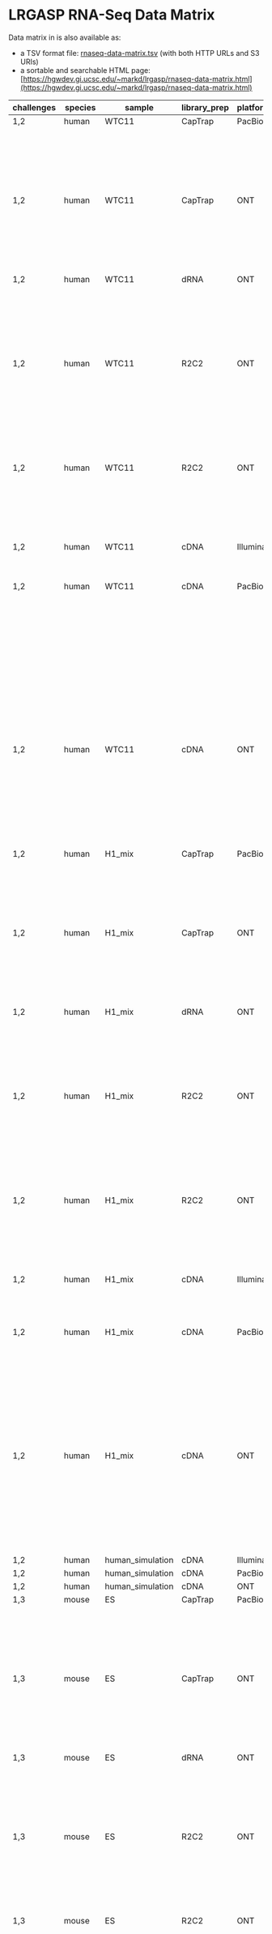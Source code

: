 # LRGASP RNA-Seq Data Matrix

Data matrix in is also available as:

* a TSV format file: [rnaseq-data-matrix.tsv](rnaseq-data-matrix.tsv) (with both HTTP URLs and S3 URIs)
* a sortable and searchable HTML page: [https://hgwdev.gi.ucsc.edu/~markd/lrgasp/rnaseq-data-matrix.html](https://hgwdev.gi.ucsc.edu/~markd/lrgasp/rnaseq-data-matrix.html)

| challenges | species | sample           | library_prep | platform | run_acc     | replicate | biosample               | sizes      | file_contents   | file_type | file_acc    | paired_acc  | file_url | paired_url |
| ---------- | ------- | ---------------- | ------------ | -------- | ----------- | --------- | ----------------------- | ---------- | --------------- | --------- | ----------- | ----------- | -------- | ---------- |
| 1,2        | human   | WTC11            | CapTrap      | PacBio   | ENCSR309IKK | 1         | ENCBS944CBA             |            | reads           | fastq     | ENCFF105WIJ |             | [ENCODE](https://www.encodeproject.org/files/ENCFF105WIJ/@@download/ENCFF105WIJ.fastq.gz) |            |
|            |         |                  |              |          |             |           |                         |            | subreads        | bam       | ENCFF028FCL |             | [ENCODE](https://www.encodeproject.org/files/ENCFF028FCL/@@download/ENCFF028FCL.bam) |            |
|            |         |                  |              |          |             | 2         | ENCBS593PKA             |            | reads           | fastq     | ENCFF212HLP |             | [ENCODE](https://www.encodeproject.org/files/ENCFF212HLP/@@download/ENCFF212HLP.fastq.gz) |            |
|            |         |                  |              |          |             |           |                         |            | subreads        | bam       | ENCFF950ANU |             | [ENCODE](https://www.encodeproject.org/files/ENCFF950ANU/@@download/ENCFF950ANU.bam) |            |
|            |         |                  |              |          |             | 3         | ENCBS474NOC             |            | reads           | fastq     | ENCFF003QZT |             | [ENCODE](https://www.encodeproject.org/files/ENCFF003QZT/@@download/ENCFF003QZT.fastq.gz) |            |
|            |         |                  |              |          |             |           |                         |            | subreads        | bam       | ENCFF508XUP |             | [ENCODE](https://www.encodeproject.org/files/ENCFF508XUP/@@download/ENCFF508XUP.bam) |            |
| 1,2        | human   | WTC11            | CapTrap      | ONT      | ENCSR054ABL | 1         | ENCBS944CBA             |            | reads           | fastq     | ENCFF654SNK |             | [ENCODE](https://www.encodeproject.org/files/ENCFF654SNK/@@download/ENCFF654SNK.fastq.gz) |            |
|            |         |                  |              |          |             |           |                         |            | nanopore_signal | tar       | ENCFF970AUV |             | [ENCODE](https://www.encodeproject.org/files/ENCFF970AUV/@@download/ENCFF970AUV.tar.gz) |            |
|            |         |                  |              |          |             | 2         | ENCBS593PKA             |            | reads           | fastq     | ENCFF934KDM |             | [ENCODE](https://www.encodeproject.org/files/ENCFF934KDM/@@download/ENCFF934KDM.fastq.gz) |            |
|            |         |                  |              |          |             |           |                         |            | nanopore_signal | tar       | ENCFF902FSA |             | [ENCODE](https://www.encodeproject.org/files/ENCFF902FSA/@@download/ENCFF902FSA.tar.gz) |            |
|            |         |                  |              |          |             | 3         | ENCBS474NOC             |            | reads           | fastq     | ENCFF104BNW |             | [ENCODE](https://www.encodeproject.org/files/ENCFF104BNW/@@download/ENCFF104BNW.fastq.gz) |            |
|            |         |                  |              |          |             |           |                         |            | nanopore_signal | tar       | ENCFF053QEQ |             | [ENCODE](https://www.encodeproject.org/files/ENCFF053QEQ/@@download/ENCFF053QEQ.tar.gz) |            |
| 1,2        | human   | WTC11            | dRNA         | ONT      | ENCSR392BGY | 1         | ENCBS944CBA             |            | reads           | fastq     | ENCFF155CFF |             | [ENCODE](https://www.encodeproject.org/files/ENCFF155CFF/@@download/ENCFF155CFF.fastq.gz) |            |
|            |         |                  |              |          |             |           |                         |            | nanopore_signal | tar       | ENCFF146MTW |             | [ENCODE](https://www.encodeproject.org/files/ENCFF146MTW/@@download/ENCFF146MTW.tar.gz) |            |
|            |         |                  |              |          |             | 2         | ENCBS593PKA             |            | reads           | fastq     | ENCFF771DIX |             | [ENCODE](https://www.encodeproject.org/files/ENCFF771DIX/@@download/ENCFF771DIX.fastq.gz) |            |
|            |         |                  |              |          |             |           |                         |            | nanopore_signal | tar       | ENCFF389XGB |             | [ENCODE](https://www.encodeproject.org/files/ENCFF389XGB/@@download/ENCFF389XGB.tar.gz) |            |
|            |         |                  |              |          |             | 3         | ENCBS474NOC             |            | reads           | fastq     | ENCFF600LIU |             | [ENCODE](https://www.encodeproject.org/files/ENCFF600LIU/@@download/ENCFF600LIU.fastq.gz) |            |
|            |         |                  |              |          |             |           |                         |            | nanopore_signal | tar       | ENCFF591QYR |             | [ENCODE](https://www.encodeproject.org/files/ENCFF591QYR/@@download/ENCFF591QYR.tar.gz) |            |
| 1,2        | human   | WTC11            | R2C2         | ONT      | ENCSR259DBL | 1         | ENCBS944CBA             | 2000-10000 | reads           | fasta     | ENCFF153SIE |             | [ENCODE](https://www.encodeproject.org/files/ENCFF153SIE/@@download/ENCFF153SIE.fasta.gz) |            |
|            |         |                  |              |          |             |           |                         |            | R2C2_subreads   | fastq     | ENCFF178BYM |             | [ENCODE](https://www.encodeproject.org/files/ENCFF178BYM/@@download/ENCFF178BYM.fastq.gz) |            |
|            |         |                  |              |          |             | 2         | ENCBS593PKA             | 2000-10000 | reads           | fasta     | ENCFF377IEH |             | [ENCODE](https://www.encodeproject.org/files/ENCFF377IEH/@@download/ENCFF377IEH.fasta.gz) |            |
|            |         |                  |              |          |             |           |                         |            | R2C2_subreads   | fastq     | ENCFF063ASB |             | [ENCODE](https://www.encodeproject.org/files/ENCFF063ASB/@@download/ENCFF063ASB.fastq.gz) |            |
|            |         |                  |              |          |             | 3         | ENCBS474NOC             | 2000-10000 | reads           | fasta     | ENCFF489PQQ |             | [ENCODE](https://www.encodeproject.org/files/ENCFF489PQQ/@@download/ENCFF489PQQ.fasta.gz) |            |
|            |         |                  |              |          |             |           |                         |            | R2C2_subreads   | fastq     | ENCFF408XXR |             | [ENCODE](https://www.encodeproject.org/files/ENCFF408XXR/@@download/ENCFF408XXR.fastq.gz) |            |
| 1,2        | human   | WTC11            | R2C2         | ONT      | ENCSR925UQZ | 1         | ENCBS944CBA             |            | reads           | fasta     | ENCFF089IVT |             | [ENCODE](https://www.encodeproject.org/files/ENCFF089IVT/@@download/ENCFF089IVT.fasta.gz) |            |
|            |         |                  |              |          |             |           |                         |            | R2C2_subreads   | fastq     | ENCFF542VPN |             | [ENCODE](https://www.encodeproject.org/files/ENCFF542VPN/@@download/ENCFF542VPN.fastq.gz) |            |
|            |         |                  |              |          |             | 2         | ENCBS593PKA             |            | reads           | fasta     | ENCFF548RZB |             | [ENCODE](https://www.encodeproject.org/files/ENCFF548RZB/@@download/ENCFF548RZB.fasta.gz) |            |
|            |         |                  |              |          |             |           |                         |            | R2C2_subreads   | fastq     | ENCFF679LUJ |             | [ENCODE](https://www.encodeproject.org/files/ENCFF679LUJ/@@download/ENCFF679LUJ.fastq.gz) |            |
|            |         |                  |              |          |             | 3         | ENCBS474NOC             |            | reads           | fasta     | ENCFF997UNC |             | [ENCODE](https://www.encodeproject.org/files/ENCFF997UNC/@@download/ENCFF997UNC.fasta.gz) |            |
|            |         |                  |              |          |             |           |                         |            | R2C2_subreads   | fastq     | ENCFF357UQD |             | [ENCODE](https://www.encodeproject.org/files/ENCFF357UQD/@@download/ENCFF357UQD.fastq.gz) |            |
| 1,2        | human   | WTC11            | cDNA         | Illumina | ENCSR673UKZ | 1         | ENCBS944CBA             |            | reads           | fastq     | ENCFF766OAK | ENCFF644AQW | [ENCODE](https://www.encodeproject.org/files/ENCFF766OAK/@@download/ENCFF766OAK.fastq.gz) | [ENCODE](https://www.encodeproject.org/files/ENCFF644AQW/@@download/ENCFF644AQW.fastq.gz) |
|            |         |                  |              |          |             | 2         | ENCBS593PKA             |            | reads           | fastq     | ENCFF198RQU | ENCFF620HBM | [ENCODE](https://www.encodeproject.org/files/ENCFF198RQU/@@download/ENCFF198RQU.fastq.gz) | [ENCODE](https://www.encodeproject.org/files/ENCFF620HBM/@@download/ENCFF620HBM.fastq.gz) |
|            |         |                  |              |          |             | 3         | ENCBS474NOC             |            | reads           | fastq     | ENCFF247XJT | ENCFF785SWH | [ENCODE](https://www.encodeproject.org/files/ENCFF247XJT/@@download/ENCFF247XJT.fastq.gz) | [ENCODE](https://www.encodeproject.org/files/ENCFF785SWH/@@download/ENCFF785SWH.fastq.gz) |
| 1,2        | human   | WTC11            | cDNA         | PacBio   | ENCSR507JOF | 1         | ENCBS944CBA             |            | reads           | fastq     | ENCFF563QZR |             | [ENCODE](https://www.encodeproject.org/files/ENCFF563QZR/@@download/ENCFF563QZR.fastq.gz) |            |
|            |         |                  |              |          |             |           |                         |            | subreads        | bam       | ENCFF112MRR |             | [ENCODE](https://www.encodeproject.org/files/ENCFF112MRR/@@download/ENCFF112MRR.bam) |            |
|            |         |                  |              |          |             |           |                         |            |                 |           | ENCFF338WQL |             | [ENCODE](https://www.encodeproject.org/files/ENCFF338WQL/@@download/ENCFF338WQL.bam) |            |
|            |         |                  |              |          |             |           |                         |            |                 |           | ENCFF992WSK |             | [ENCODE](https://www.encodeproject.org/files/ENCFF992WSK/@@download/ENCFF992WSK.bam) |            |
|            |         |                  |              |          |             | 2         | ENCBS593PKA             |            | reads           | fastq     | ENCFF370NFS |             | [ENCODE](https://www.encodeproject.org/files/ENCFF370NFS/@@download/ENCFF370NFS.fastq.gz) |            |
|            |         |                  |              |          |             |           |                         |            | subreads        | bam       | ENCFF122GKS |             | [ENCODE](https://www.encodeproject.org/files/ENCFF122GKS/@@download/ENCFF122GKS.bam) |            |
|            |         |                  |              |          |             |           |                         |            |                 |           | ENCFF455RXJ |             | [ENCODE](https://www.encodeproject.org/files/ENCFF455RXJ/@@download/ENCFF455RXJ.bam) |            |
|            |         |                  |              |          |             |           |                         |            |                 |           | ENCFF875XMU |             | [ENCODE](https://www.encodeproject.org/files/ENCFF875XMU/@@download/ENCFF875XMU.bam) |            |
|            |         |                  |              |          |             | 3         | ENCBS474NOC             |            | reads           | fastq     | ENCFF245IPA |             | [ENCODE](https://www.encodeproject.org/files/ENCFF245IPA/@@download/ENCFF245IPA.fastq.gz) |            |
|            |         |                  |              |          |             |           |                         |            | subreads        | bam       | ENCFF434SWA |             | [ENCODE](https://www.encodeproject.org/files/ENCFF434SWA/@@download/ENCFF434SWA.bam) |            |
|            |         |                  |              |          |             |           |                         |            |                 |           | ENCFF620NFT |             | [ENCODE](https://www.encodeproject.org/files/ENCFF620NFT/@@download/ENCFF620NFT.bam) |            |
|            |         |                  |              |          |             |           |                         |            |                 |           | ENCFF962OWJ |             | [ENCODE](https://www.encodeproject.org/files/ENCFF962OWJ/@@download/ENCFF962OWJ.bam) |            |
| 1,2        | human   | WTC11            | cDNA         | ONT      | ENCSR539ZXJ | 1         | ENCBS944CBA             | 600-5000   | reads           | fastq     | ENCFF263YFG |             | [ENCODE](https://www.encodeproject.org/files/ENCFF263YFG/@@download/ENCFF263YFG.fastq.gz) |            |
|            |         |                  |              |          |             |           |                         |            | nanopore_signal | tar       | ENCFF585AMS |             | [ENCODE](https://www.encodeproject.org/files/ENCFF585AMS/@@download/ENCFF585AMS.tar.gz) |            |
|            |         |                  |              |          |             | 2         | ENCBS593PKA             | 600-5000   | reads           | fastq     | ENCFF023EXJ |             | [ENCODE](https://www.encodeproject.org/files/ENCFF023EXJ/@@download/ENCFF023EXJ.fastq.gz) |            |
|            |         |                  |              |          |             |           |                         |            | nanopore_signal | tar       | ENCFF737GVV |             | [ENCODE](https://www.encodeproject.org/files/ENCFF737GVV/@@download/ENCFF737GVV.tar.gz) |            |
|            |         |                  |              |          |             | 3         | ENCBS474NOC             | 600-5000   | reads           | fastq     | ENCFF961HLO |             | [ENCODE](https://www.encodeproject.org/files/ENCFF961HLO/@@download/ENCFF961HLO.fastq.gz) |            |
|            |         |                  |              |          |             |           |                         |            | nanopore_signal | tar       | ENCFF510ABH |             | [ENCODE](https://www.encodeproject.org/files/ENCFF510ABH/@@download/ENCFF510ABH.tar.gz) |            |
| 1,2        | human   | H1_mix           | CapTrap      | PacBio   | ENCSR743SKO | 1         | ENCBS464AKI,ENCBS664DSZ |            | reads           | fastq     | ENCFF705IEA |             | [ENCODE](https://www.encodeproject.org/files/ENCFF705IEA/@@download/ENCFF705IEA.fastq.gz) |            |
|            |         |                  |              |          |             |           |                         |            | subreads        | bam       | ENCFF073YYF |             | [ENCODE](https://www.encodeproject.org/files/ENCFF073YYF/@@download/ENCFF073YYF.bam) |            |
|            |         |                  |              |          |             | 2         | ENCBS012DYC,ENCBS872CFG |            | reads           | fastq     | ENCFF885YGF |             | [ENCODE](https://www.encodeproject.org/files/ENCFF885YGF/@@download/ENCFF885YGF.fastq.gz) |            |
|            |         |                  |              |          |             |           |                         |            | subreads        | bam       | ENCFF509GUL |             | [ENCODE](https://www.encodeproject.org/files/ENCFF509GUL/@@download/ENCFF509GUL.bam) |            |
|            |         |                  |              |          |             | 3         | ENCBS667PZC,ENCBS971DDS |            | reads           | fastq     | ENCFF822IZD |             | [ENCODE](https://www.encodeproject.org/files/ENCFF822IZD/@@download/ENCFF822IZD.fastq.gz) |            |
|            |         |                  |              |          |             |           |                         |            | subreads        | bam       | ENCFF499AVA |             | [ENCODE](https://www.encodeproject.org/files/ENCFF499AVA/@@download/ENCFF499AVA.bam) |            |
| 1,2        | human   | H1_mix           | CapTrap      | ONT      | ENCSR364OLS | 1         | ENCBS464AKI,ENCBS664DSZ |            | reads           | fastq     | ENCFF716HXZ |             | [ENCODE](https://www.encodeproject.org/files/ENCFF716HXZ/@@download/ENCFF716HXZ.fastq.gz) |            |
|            |         |                  |              |          |             |           |                         |            | nanopore_signal | tar       | ENCFF797VHT |             | [ENCODE](https://www.encodeproject.org/files/ENCFF797VHT/@@download/ENCFF797VHT.tar.gz) |            |
|            |         |                  |              |          |             | 2         | ENCBS012DYC,ENCBS872CFG |            | reads           | fastq     | ENCFF595GFC |             | [ENCODE](https://www.encodeproject.org/files/ENCFF595GFC/@@download/ENCFF595GFC.fastq.gz) |            |
|            |         |                  |              |          |             |           |                         |            | nanopore_signal | tar       | ENCFF571LYR |             | [ENCODE](https://www.encodeproject.org/files/ENCFF571LYR/@@download/ENCFF571LYR.tar.gz) |            |
|            |         |                  |              |          |             | 3         | ENCBS667PZC,ENCBS971DDS |            | reads           | fastq     | ENCFF072FJA |             | [ENCODE](https://www.encodeproject.org/files/ENCFF072FJA/@@download/ENCFF072FJA.fastq.gz) |            |
|            |         |                  |              |          |             |           |                         |            | nanopore_signal | tar       | ENCFF317BHX |             | [ENCODE](https://www.encodeproject.org/files/ENCFF317BHX/@@download/ENCFF317BHX.tar.gz) |            |
| 1,2        | human   | H1_mix           | dRNA         | ONT      | ENCSR967FTZ | 1         | ENCBS464AKI,ENCBS664DSZ |            | reads           | fastq     | ENCFF854BEI |             | [ENCODE](https://www.encodeproject.org/files/ENCFF854BEI/@@download/ENCFF854BEI.fastq.gz) |            |
|            |         |                  |              |          |             |           |                         |            | nanopore_signal | tar       | ENCFF120DLZ |             | [ENCODE](https://www.encodeproject.org/files/ENCFF120DLZ/@@download/ENCFF120DLZ.tar.gz) |            |
|            |         |                  |              |          |             | 2         | ENCBS012DYC,ENCBS872CFG |            | reads           | fastq     | ENCFF804BPC |             | [ENCODE](https://www.encodeproject.org/files/ENCFF804BPC/@@download/ENCFF804BPC.fastq.gz) |            |
|            |         |                  |              |          |             |           |                         |            | nanopore_signal | tar       | ENCFF336WGD |             | [ENCODE](https://www.encodeproject.org/files/ENCFF336WGD/@@download/ENCFF336WGD.tar.gz) |            |
|            |         |                  |              |          |             | 3         | ENCBS667PZC,ENCBS971DDS |            | reads           | fastq     | ENCFF557WRQ |             | [ENCODE](https://www.encodeproject.org/files/ENCFF557WRQ/@@download/ENCFF557WRQ.fastq.gz) |            |
|            |         |                  |              |          |             |           |                         |            | nanopore_signal | tar       | ENCFF316TNM |             | [ENCODE](https://www.encodeproject.org/files/ENCFF316TNM/@@download/ENCFF316TNM.tar.gz) |            |
| 1,2        | human   | H1_mix           | R2C2         | ONT      | ENCSR096PNA | 1         | ENCBS464AKI,ENCBS664DSZ | 2000-10000 | reads           | fasta     | ENCFF947MTX |             | [ENCODE](https://www.encodeproject.org/files/ENCFF947MTX/@@download/ENCFF947MTX.fasta.gz) |            |
|            |         |                  |              |          |             |           |                         |            | R2C2_subreads   | fastq     | ENCFF438GQV |             | [ENCODE](https://www.encodeproject.org/files/ENCFF438GQV/@@download/ENCFF438GQV.fastq.gz) |            |
|            |         |                  |              |          |             | 2         | ENCBS012DYC,ENCBS872CFG | 2000-10000 | reads           | fasta     | ENCFF979MUK |             | [ENCODE](https://www.encodeproject.org/files/ENCFF979MUK/@@download/ENCFF979MUK.fasta.gz) |            |
|            |         |                  |              |          |             |           |                         |            | R2C2_subreads   | fastq     | ENCFF433QSW |             | [ENCODE](https://www.encodeproject.org/files/ENCFF433QSW/@@download/ENCFF433QSW.fastq.gz) |            |
|            |         |                  |              |          |             | 3         | ENCBS667PZC,ENCBS971DDS | 2000-10000 | reads           | fasta     | ENCFF379KHH |             | [ENCODE](https://www.encodeproject.org/files/ENCFF379KHH/@@download/ENCFF379KHH.fasta.gz) |            |
|            |         |                  |              |          |             |           |                         |            | R2C2_subreads   | fastq     | ENCFF348EXF |             | [ENCODE](https://www.encodeproject.org/files/ENCFF348EXF/@@download/ENCFF348EXF.fastq.gz) |            |
| 1,2        | human   | H1_mix           | R2C2         | ONT      | ENCSR472FCO | 1         | ENCBS464AKI,ENCBS664DSZ |            | reads           | fasta     | ENCFF672BIU |             | [ENCODE](https://www.encodeproject.org/files/ENCFF672BIU/@@download/ENCFF672BIU.fasta.gz) |            |
|            |         |                  |              |          |             |           |                         |            | R2C2_subreads   | fastq     | ENCFF918TKZ |             | [ENCODE](https://www.encodeproject.org/files/ENCFF918TKZ/@@download/ENCFF918TKZ.fastq.gz) |            |
|            |         |                  |              |          |             | 2         | ENCBS012DYC,ENCBS872CFG |            | reads           | fasta     | ENCFF092GJH |             | [ENCODE](https://www.encodeproject.org/files/ENCFF092GJH/@@download/ENCFF092GJH.fasta.gz) |            |
|            |         |                  |              |          |             |           |                         |            | R2C2_subreads   | fastq     | ENCFF923NYH |             | [ENCODE](https://www.encodeproject.org/files/ENCFF923NYH/@@download/ENCFF923NYH.fastq.gz) |            |
|            |         |                  |              |          |             | 3         | ENCBS667PZC,ENCBS971DDS |            | reads           | fasta     | ENCFF694JLN |             | [ENCODE](https://www.encodeproject.org/files/ENCFF694JLN/@@download/ENCFF694JLN.fasta.gz) |            |
|            |         |                  |              |          |             |           |                         |            | R2C2_subreads   | fastq     | ENCFF894DPZ |             | [ENCODE](https://www.encodeproject.org/files/ENCFF894DPZ/@@download/ENCFF894DPZ.fastq.gz) |            |
| 1,2        | human   | H1_mix           | cDNA         | Illumina | ENCSR154RVC | 1         | ENCBS464AKI,ENCBS664DSZ |            | reads           | fastq     | ENCFF201EVI | ENCFF591ISP | [ENCODE](https://www.encodeproject.org/files/ENCFF201EVI/@@download/ENCFF201EVI.fastq.gz) | [ENCODE](https://www.encodeproject.org/files/ENCFF591ISP/@@download/ENCFF591ISP.fastq.gz) |
|            |         |                  |              |          |             | 2         | ENCBS012DYC,ENCBS872CFG |            | reads           | fastq     | ENCFF221SLD | ENCFF223VFL | [ENCODE](https://www.encodeproject.org/files/ENCFF221SLD/@@download/ENCFF221SLD.fastq.gz) | [ENCODE](https://www.encodeproject.org/files/ENCFF223VFL/@@download/ENCFF223VFL.fastq.gz) |
|            |         |                  |              |          |             | 3         | ENCBS667PZC,ENCBS971DDS |            | reads           | fastq     | ENCFF145IIO | ENCFF597GZT | [ENCODE](https://www.encodeproject.org/files/ENCFF145IIO/@@download/ENCFF145IIO.fastq.gz) | [ENCODE](https://www.encodeproject.org/files/ENCFF597GZT/@@download/ENCFF597GZT.fastq.gz) |
|            |         |                  |              |          |             |           |                         |            |                 |           | ENCFF701OIK | ENCFF139HIY | [ENCODE](https://www.encodeproject.org/files/ENCFF701OIK/@@download/ENCFF701OIK.fastq.gz) | [ENCODE](https://www.encodeproject.org/files/ENCFF139HIY/@@download/ENCFF139HIY.fastq.gz) |
| 1,2        | human   | H1_mix           | cDNA         | PacBio   | ENCSR731MFY | 1         | ENCBS464AKI,ENCBS664DSZ |            | reads           | fastq     | ENCFF525JUC |             | [ENCODE](https://www.encodeproject.org/files/ENCFF525JUC/@@download/ENCFF525JUC.fastq.gz) |            |
|            |         |                  |              |          |             |           |                         |            | subreads        | bam       | ENCFF413ZWA |             | [ENCODE](https://www.encodeproject.org/files/ENCFF413ZWA/@@download/ENCFF413ZWA.bam) |            |
|            |         |                  |              |          |             |           |                         |            |                 |           | ENCFF735HPE |             | [ENCODE](https://www.encodeproject.org/files/ENCFF735HPE/@@download/ENCFF735HPE.bam) |            |
|            |         |                  |              |          |             | 2         | ENCBS012DYC,ENCBS872CFG |            | reads           | fastq     | ENCFF743MYM |             | [ENCODE](https://www.encodeproject.org/files/ENCFF743MYM/@@download/ENCFF743MYM.fastq.gz) |            |
|            |         |                  |              |          |             |           |                         |            | subreads        | bam       | ENCFF205WPS |             | [ENCODE](https://www.encodeproject.org/files/ENCFF205WPS/@@download/ENCFF205WPS.bam) |            |
|            |         |                  |              |          |             |           |                         |            |                 |           | ENCFF945KEK |             | [ENCODE](https://www.encodeproject.org/files/ENCFF945KEK/@@download/ENCFF945KEK.bam) |            |
|            |         |                  |              |          |             | 3         | ENCBS667PZC,ENCBS971DDS |            | reads           | fastq     | ENCFF372YUA |             | [ENCODE](https://www.encodeproject.org/files/ENCFF372YUA/@@download/ENCFF372YUA.fastq.gz) |            |
|            |         |                  |              |          |             |           |                         |            | subreads        | bam       | ENCFF539DBI |             | [ENCODE](https://www.encodeproject.org/files/ENCFF539DBI/@@download/ENCFF539DBI.bam) |            |
|            |         |                  |              |          |             |           |                         |            |                 |           | ENCFF736JMP |             | [ENCODE](https://www.encodeproject.org/files/ENCFF736JMP/@@download/ENCFF736JMP.bam) |            |
| 1,2        | human   | H1_mix           | cDNA         | ONT      | ENCSR957QYS | 1         | ENCBS464AKI,ENCBS664DSZ | 600-5000   | reads           | fastq     | ENCFF082OHO |             | [ENCODE](https://www.encodeproject.org/files/ENCFF082OHO/@@download/ENCFF082OHO.fastq.gz) |            |
|            |         |                  |              |          |             |           |                         |            | nanopore_signal | tar       | ENCFF741ZFV |             | [ENCODE](https://www.encodeproject.org/files/ENCFF741ZFV/@@download/ENCFF741ZFV.tar.gz) |            |
|            |         |                  |              |          |             | 2         | ENCBS012DYC,ENCBS872CFG | 600-5000   | reads           | fastq     | ENCFF304JRO |             | [ENCODE](https://www.encodeproject.org/files/ENCFF304JRO/@@download/ENCFF304JRO.fastq.gz) |            |
|            |         |                  |              |          |             |           |                         |            | nanopore_signal | tar       | ENCFF506RNI |             | [ENCODE](https://www.encodeproject.org/files/ENCFF506RNI/@@download/ENCFF506RNI.tar.gz) |            |
|            |         |                  |              |          |             | 3         | ENCBS667PZC,ENCBS971DDS | 600-5000   | reads           | fastq     | ENCFF389YOZ |             | [ENCODE](https://www.encodeproject.org/files/ENCFF389YOZ/@@download/ENCFF389YOZ.fastq.gz) |            |
|            |         |                  |              |          |             |           |                         |            | nanopore_signal | tar       | ENCFF013SGT |             | [ENCODE](https://www.encodeproject.org/files/ENCFF013SGT/@@download/ENCFF013SGT.tar.gz) |            |
| 1,2        | human   | human_simulation | cDNA         | Illumina | syn25591443 | 1         | hs_illumina_sim         |            | reads           | fastq     | syn25591675 | syn25591686 |          |            |
| 1,2        | human   | human_simulation | cDNA         | PacBio   | syn25591693 | 1         | hs_pb_sim               |            | reads           | fasta     | syn25591693 |             |          |            |
| 1,2        | human   | human_simulation | cDNA         | ONT      | syn25604221 | 1         | hs_ont_sim              |            | reads           | fastq     | syn25604221 |             |          |            |
| 1,3        | mouse   | ES               | CapTrap      | PacBio   | ENCSR879GEQ | 1         | ENCBS648HXY             |            | reads           | fastq     | ENCFF535DQA |             | [ENCODE](https://www.encodeproject.org/files/ENCFF535DQA/@@download/ENCFF535DQA.fastq.gz) |            |
|            |         |                  |              |          |             |           |                         |            | subreads        | bam       | ENCFF710FCJ |             | [ENCODE](https://www.encodeproject.org/files/ENCFF710FCJ/@@download/ENCFF710FCJ.bam) |            |
|            |         |                  |              |          |             | 2         | ENCBS951CRC             |            | reads           | fastq     | ENCFF310IPO |             | [ENCODE](https://www.encodeproject.org/files/ENCFF310IPO/@@download/ENCFF310IPO.fastq.gz) |            |
|            |         |                  |              |          |             |           |                         |            | subreads        | bam       | ENCFF062QXB |             | [ENCODE](https://www.encodeproject.org/files/ENCFF062QXB/@@download/ENCFF062QXB.bam) |            |
|            |         |                  |              |          |             | 3         | ENCBS418RDP             |            | reads           | fastq     | ENCFF654JHQ |             | [ENCODE](https://www.encodeproject.org/files/ENCFF654JHQ/@@download/ENCFF654JHQ.fastq.gz) |            |
|            |         |                  |              |          |             |           |                         |            | subreads        | bam       | ENCFF110VBJ |             | [ENCODE](https://www.encodeproject.org/files/ENCFF110VBJ/@@download/ENCFF110VBJ.bam) |            |
| 1,3        | mouse   | ES               | CapTrap      | ONT      | ENCSR065QKS | 1         | ENCBS648HXY             |            | reads           | fastq     | ENCFF356OJC |             | [ENCODE](https://www.encodeproject.org/files/ENCFF356OJC/@@download/ENCFF356OJC.fastq.gz) |            |
|            |         |                  |              |          |             |           |                         |            | nanopore_signal | tar       | ENCFF670UEC |             | [ENCODE](https://www.encodeproject.org/files/ENCFF670UEC/@@download/ENCFF670UEC.tar.gz) |            |
|            |         |                  |              |          |             | 2         | ENCBS951CRC             |            | reads           | fastq     | ENCFF275RMO |             | [ENCODE](https://www.encodeproject.org/files/ENCFF275RMO/@@download/ENCFF275RMO.fastq.gz) |            |
|            |         |                  |              |          |             |           |                         |            | nanopore_signal | tar       | ENCFF942RPL |             | [ENCODE](https://www.encodeproject.org/files/ENCFF942RPL/@@download/ENCFF942RPL.tar.gz) |            |
|            |         |                  |              |          |             | 3         | ENCBS418RDP             |            | reads           | fastq     | ENCFF056EOI |             | [ENCODE](https://www.encodeproject.org/files/ENCFF056EOI/@@download/ENCFF056EOI.fastq.gz) |            |
|            |         |                  |              |          |             |           |                         |            | nanopore_signal | tar       | ENCFF861WOA |             | [ENCODE](https://www.encodeproject.org/files/ENCFF861WOA/@@download/ENCFF861WOA.tar.gz) |            |
| 1,3        | mouse   | ES               | dRNA         | ONT      | ENCSR369OLY | 1         | ENCBS648HXY             |            | reads           | fastq     | ENCFF765AEC |             | [ENCODE](https://www.encodeproject.org/files/ENCFF765AEC/@@download/ENCFF765AEC.fastq.gz) |            |
|            |         |                  |              |          |             |           |                         |            | nanopore_signal | tar       | ENCFF914OBQ |             | [ENCODE](https://www.encodeproject.org/files/ENCFF914OBQ/@@download/ENCFF914OBQ.tar.gz) |            |
|            |         |                  |              |          |             | 2         | ENCBS951CRC             |            | reads           | fastq     | ENCFF349BIN |             | [ENCODE](https://www.encodeproject.org/files/ENCFF349BIN/@@download/ENCFF349BIN.fastq.gz) |            |
|            |         |                  |              |          |             |           |                         |            | nanopore_signal | tar       | ENCFF793LSF |             | [ENCODE](https://www.encodeproject.org/files/ENCFF793LSF/@@download/ENCFF793LSF.tar.gz) |            |
|            |         |                  |              |          |             | 3         | ENCBS418RDP             |            | reads           | fastq     | ENCFF412NKJ |             | [ENCODE](https://www.encodeproject.org/files/ENCFF412NKJ/@@download/ENCFF412NKJ.fastq.gz) |            |
|            |         |                  |              |          |             |           |                         |            | nanopore_signal | tar       | ENCFF464USM |             | [ENCODE](https://www.encodeproject.org/files/ENCFF464USM/@@download/ENCFF464USM.tar.gz) |            |
| 1,3        | mouse   | ES               | R2C2         | ONT      | ENCSR602SAJ | 1         | ENCBS648HXY             |            | reads           | fasta     | ENCFF824JVI |             | [ENCODE](https://www.encodeproject.org/files/ENCFF824JVI/@@download/ENCFF824JVI.fasta.gz) |            |
|            |         |                  |              |          |             |           |                         |            | R2C2_subreads   | fastq     | ENCFF055REA |             | [ENCODE](https://www.encodeproject.org/files/ENCFF055REA/@@download/ENCFF055REA.fastq.gz) |            |
|            |         |                  |              |          |             | 2         | ENCBS951CRC             |            | reads           | fasta     | ENCFF104DMI |             | [ENCODE](https://www.encodeproject.org/files/ENCFF104DMI/@@download/ENCFF104DMI.fasta.gz) |            |
|            |         |                  |              |          |             |           |                         |            | R2C2_subreads   | fastq     | ENCFF598YQO |             | [ENCODE](https://www.encodeproject.org/files/ENCFF598YQO/@@download/ENCFF598YQO.fastq.gz) |            |
|            |         |                  |              |          |             | 3         | ENCBS418RDP             |            | reads           | fasta     | ENCFF412UHU |             | [ENCODE](https://www.encodeproject.org/files/ENCFF412UHU/@@download/ENCFF412UHU.fasta.gz) |            |
|            |         |                  |              |          |             |           |                         |            | R2C2_subreads   | fastq     | ENCFF335WMC |             | [ENCODE](https://www.encodeproject.org/files/ENCFF335WMC/@@download/ENCFF335WMC.fastq.gz) |            |
| 1,3        | mouse   | ES               | R2C2         | ONT      | ENCSR710TDI | 1         | ENCBS648HXY             | 2000-10000 | reads           | fasta     | ENCFF513AEK |             | [ENCODE](https://www.encodeproject.org/files/ENCFF513AEK/@@download/ENCFF513AEK.fasta.gz) |            |
|            |         |                  |              |          |             |           |                         |            | R2C2_subreads   | fastq     | ENCFF797PJV |             | [ENCODE](https://www.encodeproject.org/files/ENCFF797PJV/@@download/ENCFF797PJV.fastq.gz) |            |
|            |         |                  |              |          |             | 2         | ENCBS951CRC             | 2000-10000 | reads           | fasta     | ENCFF850MIB |             | [ENCODE](https://www.encodeproject.org/files/ENCFF850MIB/@@download/ENCFF850MIB.fasta.gz) |            |
|            |         |                  |              |          |             |           |                         |            | R2C2_subreads   | fastq     | ENCFF742GCO |             | [ENCODE](https://www.encodeproject.org/files/ENCFF742GCO/@@download/ENCFF742GCO.fastq.gz) |            |
|            |         |                  |              |          |             | 3         | ENCBS418RDP             | 2000-10000 | reads           | fasta     | ENCFF595TIH |             | [ENCODE](https://www.encodeproject.org/files/ENCFF595TIH/@@download/ENCFF595TIH.fasta.gz) |            |
|            |         |                  |              |          |             |           |                         |            | R2C2_subreads   | fastq     | ENCFF717LLT |             | [ENCODE](https://www.encodeproject.org/files/ENCFF717LLT/@@download/ENCFF717LLT.fastq.gz) |            |
| 1,3        | mouse   | ES               | cDNA         | Illumina | ENCSR982PLD | 1         | ENCBS648HXY             |            | reads           | fastq     | ENCFF521IDK | ENCFF006WNS | [ENCODE](https://www.encodeproject.org/files/ENCFF521IDK/@@download/ENCFF521IDK.fastq.gz) | [ENCODE](https://www.encodeproject.org/files/ENCFF006WNS/@@download/ENCFF006WNS.fastq.gz) |
|            |         |                  |              |          |             | 2         | ENCBS951CRC             |            | reads           | fastq     | ENCFF089PFT | ENCFF914YPT | [ENCODE](https://www.encodeproject.org/files/ENCFF089PFT/@@download/ENCFF089PFT.fastq.gz) | [ENCODE](https://www.encodeproject.org/files/ENCFF914YPT/@@download/ENCFF914YPT.fastq.gz) |
|            |         |                  |              |          |             | 3         | ENCBS418RDP             |            | reads           | fastq     | ENCFF696TCH | ENCFF751FTE | [ENCODE](https://www.encodeproject.org/files/ENCFF696TCH/@@download/ENCFF696TCH.fastq.gz) | [ENCODE](https://www.encodeproject.org/files/ENCFF751FTE/@@download/ENCFF751FTE.fastq.gz) |
| 1,3        | mouse   | ES               | cDNA         | PacBio   | ENCSR172GXL | 1         | ENCBS648HXY             |            | reads           | fastq     | ENCFF874VSI |             | [ENCODE](https://www.encodeproject.org/files/ENCFF874VSI/@@download/ENCFF874VSI.fastq.gz) |            |
|            |         |                  |              |          |             |           |                         |            | subreads        | bam       | ENCFF005VJA |             | [ENCODE](https://www.encodeproject.org/files/ENCFF005VJA/@@download/ENCFF005VJA.bam) |            |
|            |         |                  |              |          |             |           |                         |            |                 |           | ENCFF564NGV |             | [ENCODE](https://www.encodeproject.org/files/ENCFF564NGV/@@download/ENCFF564NGV.bam) |            |
|            |         |                  |              |          |             |           |                         |            |                 |           | ENCFF714ZJR |             | [ENCODE](https://www.encodeproject.org/files/ENCFF714ZJR/@@download/ENCFF714ZJR.bam) |            |
|            |         |                  |              |          |             | 2         | ENCBS951CRC             |            | reads           | fastq     | ENCFF667VXS |             | [ENCODE](https://www.encodeproject.org/files/ENCFF667VXS/@@download/ENCFF667VXS.fastq.gz) |            |
|            |         |                  |              |          |             |           |                         |            | subreads        | bam       | ENCFF493CBP |             | [ENCODE](https://www.encodeproject.org/files/ENCFF493CBP/@@download/ENCFF493CBP.bam) |            |
|            |         |                  |              |          |             |           |                         |            |                 |           | ENCFF783PVA |             | [ENCODE](https://www.encodeproject.org/files/ENCFF783PVA/@@download/ENCFF783PVA.bam) |            |
|            |         |                  |              |          |             |           |                         |            |                 |           | ENCFF993JVA |             | [ENCODE](https://www.encodeproject.org/files/ENCFF993JVA/@@download/ENCFF993JVA.bam) |            |
|            |         |                  |              |          |             | 3         | ENCBS418RDP             |            | reads           | fastq     | ENCFF313VYZ |             | [ENCODE](https://www.encodeproject.org/files/ENCFF313VYZ/@@download/ENCFF313VYZ.fastq.gz) |            |
|            |         |                  |              |          |             |           |                         |            | subreads        | bam       | ENCFF078IYM |             | [ENCODE](https://www.encodeproject.org/files/ENCFF078IYM/@@download/ENCFF078IYM.bam) |            |
|            |         |                  |              |          |             |           |                         |            |                 |           | ENCFF094NZA |             | [ENCODE](https://www.encodeproject.org/files/ENCFF094NZA/@@download/ENCFF094NZA.bam) |            |
|            |         |                  |              |          |             |           |                         |            |                 |           | ENCFF280DWZ |             | [ENCODE](https://www.encodeproject.org/files/ENCFF280DWZ/@@download/ENCFF280DWZ.bam) |            |
| 1,3        | mouse   | ES               | cDNA         | ONT      | ENCSR198UZE | 1         | ENCBS648HXY             | 500-5000   | reads           | fastq     | ENCFF683TBO |             | [ENCODE](https://www.encodeproject.org/files/ENCFF683TBO/@@download/ENCFF683TBO.fastq.gz) |            |
|            |         |                  |              |          |             |           |                         |            | nanopore_signal | tar       | ENCFF429FDN |             | [ENCODE](https://www.encodeproject.org/files/ENCFF429FDN/@@download/ENCFF429FDN.tar.gz) |            |
|            |         |                  |              |          |             | 2         | ENCBS951CRC             | 500-5000   | reads           | fastq     | ENCFF232YSU |             | [ENCODE](https://www.encodeproject.org/files/ENCFF232YSU/@@download/ENCFF232YSU.fastq.gz) |            |
|            |         |                  |              |          |             |           |                         |            | nanopore_signal | tar       | ENCFF209ZZU |             | [ENCODE](https://www.encodeproject.org/files/ENCFF209ZZU/@@download/ENCFF209ZZU.tar.gz) |            |
|            |         |                  |              |          |             | 3         | ENCBS418RDP             | 500-5000   | reads           | fastq     | ENCFF288PBL |             | [ENCODE](https://www.encodeproject.org/files/ENCFF288PBL/@@download/ENCFF288PBL.fastq.gz) |            |
|            |         |                  |              |          |             |           |                         |            | nanopore_signal | tar       | ENCFF931ICQ |             | [ENCODE](https://www.encodeproject.org/files/ENCFF931ICQ/@@download/ENCFF931ICQ.tar.gz) |            |
| 1,2        | mouse   | mouse_simulation | dRNA         | ONT      | syn25591653 | 1         | mm_ont_sim              |            | reads           | fastq     | syn25591653 |             |          |            |
| 1,2        | mouse   | mouse_simulation | cDNA         | Illumina | syn25591436 | 1         | mm_illumina_sim         |            | reads           | fastq     | syn25591503 | syn25591548 |          |            |
| 1,2        | mouse   | mouse_simulation | cDNA         | PacBio   | syn25591622 | 1         | mm_pb_sim               |            | reads           | fasta     | syn25591622 |             |          |            |
| 3          | manatee | blood            | cDNA         | Illumina | ENCSR513JKI | 1         | ENCBS538IUC             | 300-350    | reads           | fastq     | ENCFF646MEJ | ENCFF402UPZ | [ENCODE](https://www.encodeproject.org/files/ENCFF646MEJ/@@download/ENCFF646MEJ.fastq.gz) | [ENCODE](https://www.encodeproject.org/files/ENCFF402UPZ/@@download/ENCFF402UPZ.fastq.gz) |
|            |         |                  |              |          |             | 2         | ENCBS797CKD             | 300-350    | reads           | fastq     | ENCFF380MWG | ENCFF293HYT | [ENCODE](https://www.encodeproject.org/files/ENCFF380MWG/@@download/ENCFF380MWG.fastq.gz) | [ENCODE](https://www.encodeproject.org/files/ENCFF293HYT/@@download/ENCFF293HYT.fastq.gz) |
|            |         |                  |              |          |             | 3         | ENCBS193IGY             | 300-350    | reads           | fastq     | ENCFF195QJY | ENCFF704YKH | [ENCODE](https://www.encodeproject.org/files/ENCFF195QJY/@@download/ENCFF195QJY.fastq.gz) | [ENCODE](https://www.encodeproject.org/files/ENCFF704YKH/@@download/ENCFF704YKH.fastq.gz) |
|            |         |                  |              |          |             | 4         | ENCBS621PNS             | 300-350    | reads           | fastq     | ENCFF447NFQ | ENCFF031QKC | [ENCODE](https://www.encodeproject.org/files/ENCFF447NFQ/@@download/ENCFF447NFQ.fastq.gz) | [ENCODE](https://www.encodeproject.org/files/ENCFF031QKC/@@download/ENCFF031QKC.fastq.gz) |
|            |         |                  |              |          |             | 5         | ENCBS416GXR             | 300-350    | reads           | fastq     | ENCFF968KOV | ENCFF803GHI | [ENCODE](https://www.encodeproject.org/files/ENCFF968KOV/@@download/ENCFF968KOV.fastq.gz) | [ENCODE](https://www.encodeproject.org/files/ENCFF803GHI/@@download/ENCFF803GHI.fastq.gz) |
|            |         |                  |              |          |             | 6         | ENCBS689ZOI             | 300-350    | reads           | fastq     | ENCFF112OQR | ENCFF530SHH | [ENCODE](https://www.encodeproject.org/files/ENCFF112OQR/@@download/ENCFF112OQR.fastq.gz) | [ENCODE](https://www.encodeproject.org/files/ENCFF530SHH/@@download/ENCFF530SHH.fastq.gz) |
|            |         |                  |              |          |             | 7         | ENCBS235LIE             | 300-350    | reads           | fastq     | ENCFF411RUT | ENCFF029FVJ | [ENCODE](https://www.encodeproject.org/files/ENCFF411RUT/@@download/ENCFF411RUT.fastq.gz) | [ENCODE](https://www.encodeproject.org/files/ENCFF029FVJ/@@download/ENCFF029FVJ.fastq.gz) |
|            |         |                  |              |          |             | 8         | ENCBS014III             | 300-350    | reads           | fastq     | ENCFF970WAY | ENCFF940ZOB | [ENCODE](https://www.encodeproject.org/files/ENCFF970WAY/@@download/ENCFF970WAY.fastq.gz) | [ENCODE](https://www.encodeproject.org/files/ENCFF940ZOB/@@download/ENCFF940ZOB.fastq.gz) |
|            |         |                  |              |          |             | 9         | ENCBS169YJA             | 300-350    | reads           | fastq     | ENCFF382JPM | ENCFF028TCU | [ENCODE](https://www.encodeproject.org/files/ENCFF382JPM/@@download/ENCFF382JPM.fastq.gz) | [ENCODE](https://www.encodeproject.org/files/ENCFF028TCU/@@download/ENCFF028TCU.fastq.gz) |
| 3          | manatee | blood            | cDNA         | PacBio   | ENCSR272BQI | 1         | ENCBS028XVY             |            | reads           | fastq     | ENCFF835YMN |             | [ENCODE](https://www.encodeproject.org/files/ENCFF835YMN/@@download/ENCFF835YMN.fastq.gz) |            |
|            |         |                  |              |          |             |           |                         |            | subreads        | bam       | ENCFF058GPT |             | [ENCODE](https://www.encodeproject.org/files/ENCFF058GPT/@@download/ENCFF058GPT.bam) |            |
|            |         |                  |              |          |             |           |                         |            |                 |           | ENCFF123MVQ |             | [ENCODE](https://www.encodeproject.org/files/ENCFF123MVQ/@@download/ENCFF123MVQ.bam) |            |
|            |         |                  |              |          |             |           |                         |            |                 |           | ENCFF529XIE |             | [ENCODE](https://www.encodeproject.org/files/ENCFF529XIE/@@download/ENCFF529XIE.bam) |            |
| 3          | manatee | blood            | cDNA         | PacBio   | ENCSR583MLP | 1         | ENCBS028XVY             |            | reads           | fastq     | ENCFF589LDN |             | [ENCODE](https://www.encodeproject.org/files/ENCFF589LDN/@@download/ENCFF589LDN.fastq.gz) |            |
|            |         |                  |              |          |             |           |                         |            | subreads        | bam       | ENCFF973PES |             | [ENCODE](https://www.encodeproject.org/files/ENCFF973PES/@@download/ENCFF973PES.bam) |            |
| 3          | manatee | blood            | cDNA         | ONT      | ENCSR703ZIY | 1         | ENCBS028XVY             |            | reads           | fastq     | ENCFF629AWL |             | [ENCODE](https://www.encodeproject.org/files/ENCFF629AWL/@@download/ENCFF629AWL.fastq.gz) |            |
|            |         |                  |              |          |             |           |                         |            | nanopore_signal | tar       | ENCFF527WMT |             | [ENCODE](https://www.encodeproject.org/files/ENCFF527WMT/@@download/ENCFF527WMT.tar.gz) |            |
| 3          | manatee | blood            | cDNA         | ONT      | ENCSR941VON | 1         | ENCBS028XVY             |            | reads           | fastq     | ENCFF090GGQ |             | [ENCODE](https://www.encodeproject.org/files/ENCFF090GGQ/@@download/ENCFF090GGQ.fastq.gz) |            |
|            |         |                  |              |          |             |           |                         |            |                 |           | ENCFF620ASK |             | [ENCODE](https://www.encodeproject.org/files/ENCFF620ASK/@@download/ENCFF620ASK.fastq.gz) |            |
|            |         |                  |              |          |             |           |                         |            | nanopore_signal | tar       | ENCFF268XPT |             | [ENCODE](https://www.encodeproject.org/files/ENCFF268XPT/@@download/ENCFF268XPT.tar.gz) |            |
|            |         |                  |              |          |             |           |                         |            |                 |           | ENCFF691IHT |             | [ENCODE](https://www.encodeproject.org/files/ENCFF691IHT/@@download/ENCFF691IHT.tar.gz) |            |
